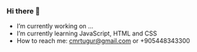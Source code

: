 ### Hi there 👋

- I’m currently working on ...
- I’m currently learning JavaScript, HTML and CSS
- How to reach me: cmrtugur@gmail.com or +905448343300
